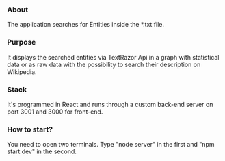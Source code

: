 ### About
The application searches for Entities inside the *.txt file. 

### Purpose
It displays the searched entities via TextRazor Api in a graph with statistical data or as raw data with the possibility to search their description on Wikipedia. 

### Stack
It's programmed in React and runs through a custom back-end server on port 3001 and 3000 for front-end.

### How to start?
You need to open two terminals. Type "node server" in the first and "npm start dev" in the second.